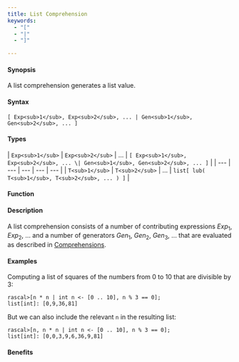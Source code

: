 ```yaml
---
title: List Comprehension
keywords:
  - "["
  - "|"
  - "]"

---
```


#### Synopsis

A list comprehension generates a list value.

#### Syntax

`[ Exp<sub>1</sub>, Exp<sub>2</sub>, ... | Gen<sub>1</sub>, Gen<sub>2</sub>, ... ]`

#### Types


| `Exp<sub>1</sub>` | `Exp<sub>2</sub>` | ... | `[ Exp<sub>1</sub>, Exp<sub>2</sub>, ... \| Gen<sub>1</sub>, Gen<sub>2</sub>, ... ]`  |
| --- | --- | --- | --- | --- |
| `T<sub>1</sub>`   | `T<sub>2</sub>`   | ... | `list[ lub( T<sub>1</sub>, T<sub>2</sub>, ... ) ]`                   |


#### Function

#### Description

A list comprehension consists of a number of contributing expressions _Exp_<sub>1</sub>, _Exp_<sub>2</sub>, ... and a number of
generators _Gen_<sub>1</sub>, _Gen_<sub>2</sub>, _Gen_<sub>3</sub>, ... that are evaluated as described in [Comprehensions](/docs/Rascal/Expressions/Comprehensions).

#### Examples

Computing a list of squares of the numbers from 0 to 10 that are divisible by 3:

```rascal-shell
rascal>[n * n | int n <- [0 .. 10], n % 3 == 0];
list[int]: [0,9,36,81]
```
But we can also include the relevant `n` in the resulting list:

```rascal-shell
rascal>[n, n * n | int n <- [0 .. 10], n % 3 == 0];
list[int]: [0,0,3,9,6,36,9,81]
```

#### Benefits


